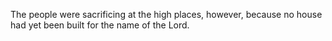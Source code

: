 The people were sacrificing at the high places, however, because no house had yet been built for the name of the Lord.
